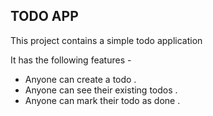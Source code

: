 ## TODO APP

This project contains a simple todo application

It has the following features - 

- Anyone can create a todo .
- Anyone can see their existing todos .
- Anyone can mark their todo as done .